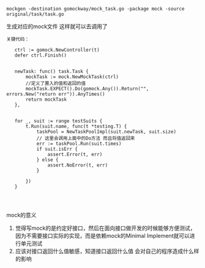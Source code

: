  
 ```cassandraql
 mockgen -destination gomockway/mock_task.go -package mock -source original/task/task.go
```
 生成对应的mock文件  这样就可以去调用了
 
 
 ```cassandraql
关键代码：

	ctrl := gomock.NewController(t)
	defer ctrl.Finish()


    newTask: func() task.Task {
        mockTask := mock.NewMockTask(ctrl)
        //定义了置入的值和返回的值
        mockTask.EXPECT().Do(gomock.Any()).Return("", errors.New("return err")).AnyTimes()
        return mockTask
    },


	for _, suit := range testSuits {
		t.Run(suit.name, func(t *testing.T) {
			taskPool = NewTaskPoolImpl(suit.newTask, suit.size)
            // 这里会调用上面中的Do方法 而且将值返回来
			err := taskPool.Run(suit.times)
			if suit.isErr {
				assert.Error(t, err)
			} else {
				assert.NoError(t, err)
			}

		})
	}




```
 
 mock的意义
 
 1. 觉得写mock的是约定好接口，然后在面向接口做开发的时候能够方便测试，因为不需要接口实际的实现，而是依赖mock的Minimal Implement就可以进行单元测试
 2. 应该对接口返回什么值敏感，知道接口返回什么值  会对自己的程序造成什么样的影响  